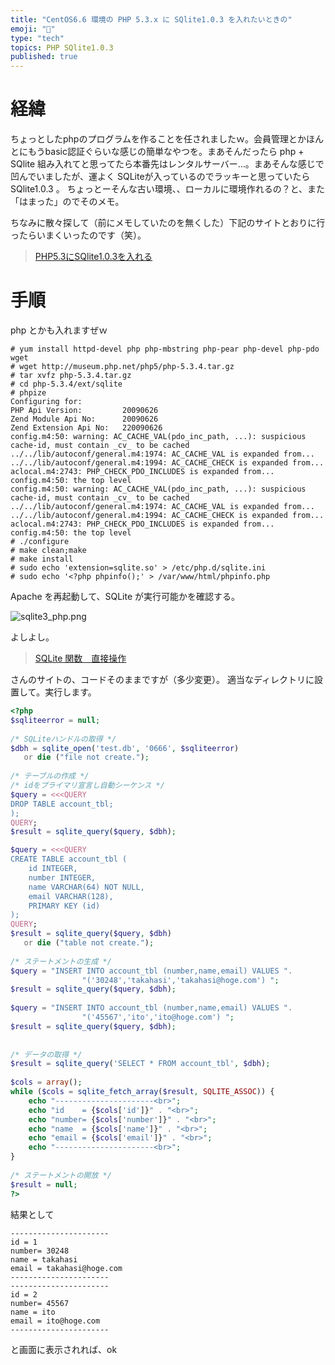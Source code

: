 ```yaml
---
title: "CentOS6.6 環境の PHP 5.3.x に SQlite1.0.3 を入れたいときの"
emoji: "📝"
type: "tech"
topics: PHP SQlite1.0.3
published: true
---
```


# 経緯
ちょっとしたphpのプログラムを作ることを任されましたｗ。会員管理とかほんとにもうbasic認証ぐらいな感じの簡単なやつを。まあそんだったら php + SQlite 組み入れてと思ってたら本番先はレンタルサーバー…。まあそんな感じで凹んでいましたが、運よく SQLiteが入っているのでラッキーと思っていたら SQlite1.0.3 。
ちょっとーそんな古い環境、、ローカルに環境作れるの？と、また「はまった」のでそのメモ。

ちなみに散々探して（前にメモしていたのを無くした）下記のサイトとおりに行ったらいまくいったのです（笑）。

> [PHP5.3にSQlite1.0.3を入れる](http://www.auraline.co.jp/tlab2/?p=20)

# 手順
php とかも入れますぜｗ

```
# yum install httpd-devel php php-mbstring php-pear php-devel php-pdo wget
# wget http://museum.php.net/php5/php-5.3.4.tar.gz
# tar xvfz php-5.3.4.tar.gz
# cd php-5.3.4/ext/sqlite
# phpize
Configuring for:
PHP Api Version:         20090626
Zend Module Api No:      20090626
Zend Extension Api No:   220090626
config.m4:50: warning: AC_CACHE_VAL(pdo_inc_path, ...): suspicious cache-id, must contain _cv_ to be cached
../../lib/autoconf/general.m4:1974: AC_CACHE_VAL is expanded from...
../../lib/autoconf/general.m4:1994: AC_CACHE_CHECK is expanded from...
aclocal.m4:2743: PHP_CHECK_PDO_INCLUDES is expanded from...
config.m4:50: the top level
config.m4:50: warning: AC_CACHE_VAL(pdo_inc_path, ...): suspicious cache-id, must contain _cv_ to be cached
../../lib/autoconf/general.m4:1974: AC_CACHE_VAL is expanded from...
../../lib/autoconf/general.m4:1994: AC_CACHE_CHECK is expanded from...
aclocal.m4:2743: PHP_CHECK_PDO_INCLUDES is expanded from...
config.m4:50: the top level
# ./configure
# make clean;make
# make install
# sudo echo 'extension=sqlite.so' > /etc/php.d/sqlite.ini
# sudo echo '<?php phpinfo();' > /var/www/html/phpinfo.php
```

Apache を再起動して、SQLite が実行可能かを確認する。

![sqlite3_php.png](https://qiita-image-store.s3.amazonaws.com/0/44540/390847dc-15d1-0a7a-66a1-aee4088a55f1.png)

よしよし。

> [SQLite 関数　直接操作](http://blue-red.ddo.jp/~ao/wiki/wiki.cgi?page=PHP+%26+SQLite)

さんのサイトの、コードそのままですが（多少変更）。
適当なディレクトリに設置して。実行します。

```php
<?php    
$sqliteerror = null;
 
/* SQLiteハンドルの取得 */
$dbh = sqlite_open('test.db', '0666', $sqliteerror) 
   or die ("file not create.");
 
/* テーブルの作成 */
/* idをプライマリ宣言し自動シーケンス */
$query = <<<QUERY
DROP TABLE account_tbl;
);
QUERY;
$result = sqlite_query($query, $dbh);

$query = <<<QUERY
CREATE TABLE account_tbl (
    id INTEGER,
    number INTEGER,
    name VARCHAR(64) NOT NULL,
    email VARCHAR(128),
    PRIMARY KEY (id)
);
QUERY;
$result = sqlite_query($query, $dbh)
   or die ("table not create.");
 
/* ステートメントの生成 */
$query = "INSERT INTO account_tbl (number,name,email) VALUES ".
                "('30248','takahasi','takahasi@hoge.com') ";
$result = sqlite_query($query, $dbh);
 
$query = "INSERT INTO account_tbl (number,name,email) VALUES ".
                "('45567','ito','ito@hoge.com') ";
$result = sqlite_query($query, $dbh);
 
 
/* データの取得 */
$result = sqlite_query('SELECT * FROM account_tbl', $dbh);
 
$cols = array();
while ($cols = sqlite_fetch_array($result, SQLITE_ASSOC)) { 
    echo "----------------------<br>";
    echo "id    = {$cols['id']}" . "<br>";
    echo "number= {$cols['number']}" . "<br>";
    echo "name  = {$cols['name']}" . "<br>";
    echo "email = {$cols['email']}" . "<br>";
    echo "----------------------<br>";
} 
 
/* ステートメントの開放 */
$result = null;
?>
```

結果として

```
----------------------
id = 1
number= 30248
name = takahasi
email = takahasi@hoge.com
----------------------
----------------------
id = 2
number= 45567
name = ito
email = ito@hoge.com
----------------------
```

と画面に表示されれば、ok





